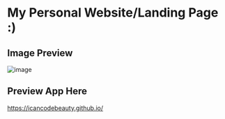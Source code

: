 # My Personal Website/Landing Page :)
## Image Preview
![image](https://user-images.githubusercontent.com/90105839/148014598-117399a9-0d4d-4d78-a2f4-055aef68b365.png)
## Preview App Here
https://icancodebeauty.github.io/
